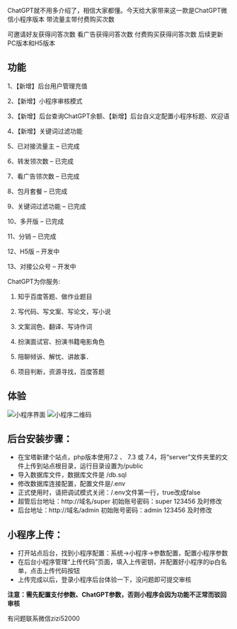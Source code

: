 ChatGPT就不用多介绍了，相信大家都懂。今天给大家带来这一款是ChatGPT微信小程序版本 带流量主带付费购买次数

可邀请好友获得问答次数 看广告获得问答次数 付费购买获得问答次数 后续更新PC版本和H5版本 

## 功能
1、【新增】后台用户管理充值

2、【新增】小程序审核模式

3、【新增】后台查询ChatGPT余额、【新增】后台自义定配置小程序标题、欢迎语

4、【新增】关键词过滤功能

5、已对接流量主 – 已完成

6、转发领次数 – 已完成

7、看广告领次数 – 已完成

8、包月套餐 – 已完成

9、关键词过滤功能 – 已完成

10、多开版 – 已完成

11、分销 – 已完成

12、H5版 – 开发中

13、对接公众号 – 开发中


ChatGPT为你服务:

1. 知乎百度答题、做作业题目

2. 写代码、写文案、写论文，写小说

3. 文案润色、翻译、写诗作词

4. 扮演面试官、扮演书籍电影角色

5. 陪聊倾诉、解忧、讲故事．

6. 项目判断，资源寻找，百度答题

## 体验

[]()

![小程序界面](https://i.328888.xyz/2023/03/15/JG87C.png "小程序界面")
![小程序二维码](https://i.328888.xyz/2023/03/15/JGrtX.jpeg "小程序二维码")
## 后台安装步骤：

- 在宝塔新建个站点，php版本使用7.2 、 7.3 或 7.4，将“server”文件夹里的文件上传到站点根目录，运行目录设置为/public
- 导入数据库文件，数据库文件是 /db.sql
- 修改数据库连接配置，配置文件是/.env
- 正式使用时，请把调试模式关闭：/.env文件第一行，true改成false
- 超管后台地址：http://域名/super  初始账号密码：super  123456   及时修改
- 后台地址：http://域名/admin  初始账号密码：admin  123456   及时修改

## 小程序上传：

- 打开站点后台，找到小程序配置：系统->小程序->参数配置，配置小程序参数
- 在后台小程序管理“上传代码”页面，填入上传密钥，并配置好小程序的ip白名单，点击上传代码按钮
- 上传完成以后，登录小程序后台体验一下，没问题即可提交审核

**注意：需先配置支付参数、ChatGPT参数，否则小程序会因为功能不正常而驳回审核**

有问题联系微信zizi52000 
